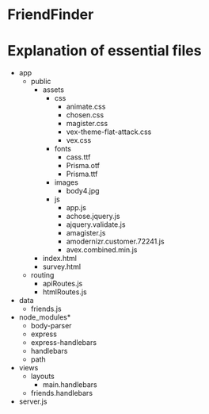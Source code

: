 # FriendFinder

# Explanation of essential files

* app
  * public
    * assets
      * css 
        * animate.css
        * chosen.css
        * magister.css
        * vex-theme-flat-attack.css
        * vex.css
      * fonts
        * cass.ttf
        * Prisma.otf
        * Prisma.ttf
      * images
        * body4.jpg
      * js
        * app.js
        * achose.jquery.js
        * ajquery.validate.js
        * amagister.js
        * amodernizr.customer.72241.js
        * avex.combined.min.js
    * index.html
    * survey.html
  * routing
    * apiRoutes.js
    * htmlRoutes.js
* data
  * friends.js
* node_modules*
  * body-parser
  * express
  * express-handlebars
  * handlebars
  * path
* views
  * layouts
      * main.handlebars
  * friends.handlebars
* server.js